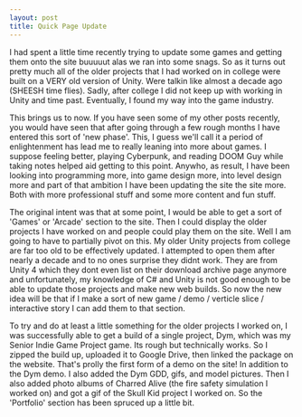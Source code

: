 ```yaml
---
layout: post
title: Quick Page Update
---
```


I had spent a little time recently trying to update some games and getting them onto the site buuuuut alas
we ran into some snags. So as it turns out pretty much all of the older projects that I had worked on in 
college were built on a VERY old version of Unity. Were talkin like almost a decade ago (SHEESH time flies). 
Sadly, after college I did not keep up with working in Unity and time past. Eventually, I found my way into 
the game industry.

This brings us to now. If you have seen some of my other posts recently, you would have seen that after going 
through a few rough months I have entered this sort of 'new phase'. This, I guess we'll call it a period of 
enlightenment has lead me to really leaning into more about games. I suppose feeling better, playing Cyberpunk,
and reading DOOM Guy while taking notes helped aid getting to this point. Anywho, as result, I have been looking
into programming more,  into game design more, into level design more and part of that ambition I have been 
updating the site the site more. Both with more professional stuff and some more content and fun stuff.

The original intent was that at some point, I would be able to get a sort of 'Games' or 'Arcade' section to the 
site. Then I could display the older projects I have worked on and people could play them on the site. Well I 
am going to have to partially pivot on this. My older Unity projects from college are far too old to be
effectively updated. I attempted to open them after nearly a decade and to no ones surprise they didnt work. 
They are from Unity 4 which they dont even list on their download archive page anymore and unfortunately, my 
knowledge of C# and Unity is not good enough to be able to update those projects and make new web builds.
So now the new idea will be that if I make a sort of new game / demo / verticle slice / interactive story
I can add them to that section. 

To try and do at least a little something for the older projects I worked on, I was successfully able to get a 
build of a single project, Dym, which was my Senior Indie Game Project game. Its rough but technically works. 
So I zipped the build up, uploaded it to Google Drive, then linked the package on the website. That's prolly
the first form of a demo on the site! In addition to the Dym demo. I also added the Dym GDD, gifs, and model
pictures. Then I also added photo albums of Charred Alive (the fire safety simulation I worked on) and got a 
gif of the Skull Kid project I worked on. So the 'Portfolio' section has been spruced up a little bit. 
